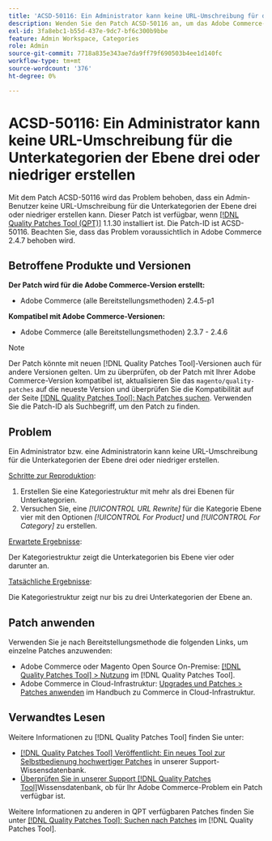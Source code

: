 ```yaml
---
title: 'ACSD-50116: Ein Administrator kann keine URL-Umschreibung für die Unterkategorien der Ebene drei oder niedriger erstellen'
description: Wenden Sie den Patch ACSD-50116 an, um das Adobe Commerce-Problem zu beheben, bei dem ein Administrator bzw. eine Administratorin keine URL-Umschreibung für die Unterkategorien der Ebene drei oder niedriger erstellen kann.
exl-id: 3fa8ebc1-b55d-437e-9dc7-bf6c300b9bbe
feature: Admin Workspace, Categories
role: Admin
source-git-commit: 7718a835e343ae7da9ff79f690503b4ee1d140fc
workflow-type: tm+mt
source-wordcount: '376'
ht-degree: 0%

---
```


# ACSD-50116: Ein Administrator kann keine URL-Umschreibung für die Unterkategorien der Ebene drei oder niedriger erstellen

Mit dem Patch ACSD-50116 wird das Problem behoben, dass ein Admin-Benutzer keine URL-Umschreibung für die Unterkategorien der Ebene drei oder niedriger erstellen kann. Dieser Patch ist verfügbar, wenn [[!DNL Quality Patches Tool (QPT)]](/help/announcements/adobe-commerce-announcements/magento-quality-patches-released-new-tool-to-self-serve-quality-patches.md) 1.1.30 installiert ist. Die Patch-ID ist ACSD-50116. Beachten Sie, dass das Problem voraussichtlich in Adobe Commerce 2.4.7 behoben wird.

## Betroffene Produkte und Versionen

**Der Patch wird für die Adobe Commerce-Version erstellt:**

* Adobe Commerce (alle Bereitstellungsmethoden) 2.4.5-p1

**Kompatibel mit Adobe Commerce-Versionen:**

* Adobe Commerce (alle Bereitstellungsmethoden) 2.3.7 - 2.4.6

>[!NOTE]
>
>Der Patch könnte mit neuen [!DNL Quality Patches Tool]-Versionen auch für andere Versionen gelten. Um zu überprüfen, ob der Patch mit Ihrer Adobe Commerce-Version kompatibel ist, aktualisieren Sie das `magento/quality-patches` auf die neueste Version und überprüfen Sie die Kompatibilität auf der Seite [[!DNL Quality Patches Tool]: Nach Patches suchen](https://experienceleague.adobe.com/tools/commerce-quality-patches/index.html?lang=de). Verwenden Sie die Patch-ID als Suchbegriff, um den Patch zu finden.

## Problem

Ein Administrator bzw. eine Administratorin kann keine URL-Umschreibung für die Unterkategorien der Ebene drei oder niedriger erstellen.

<u>Schritte zur Reproduktion</u>:

1. Erstellen Sie eine Kategoriestruktur mit mehr als drei Ebenen für Unterkategorien.
1. Versuchen Sie, eine *[!UICONTROL URL Rewrite]* für die Kategorie Ebene vier mit den Optionen *[!UICONTROL For Product]* und *[!UICONTROL For Category]* zu erstellen.

<u>Erwartete Ergebnisse</u>:

Der Kategoriestruktur zeigt die Unterkategorien bis Ebene vier oder darunter an.

<u>Tatsächliche Ergebnisse</u>:

Die Kategoriestruktur zeigt nur bis zu drei Unterkategorien der Ebene an.

## Patch anwenden

Verwenden Sie je nach Bereitstellungsmethode die folgenden Links, um einzelne Patches anzuwenden:

* Adobe Commerce oder Magento Open Source On-Premise: [[!DNL Quality Patches Tool] > Nutzung](https://experienceleague.adobe.com/docs/commerce-operations/tools/quality-patches-tool/usage.html?lang=de) im [!DNL Quality Patches Tool].
* Adobe Commerce in Cloud-Infrastruktur: [Upgrades und Patches > Patches anwenden](https://experienceleague.adobe.com/docs/commerce-cloud-service/user-guide/develop/upgrade/apply-patches.html?lang=de) im Handbuch zu Commerce in Cloud-Infrastruktur.

## Verwandtes Lesen

Weitere Informationen zu [!DNL Quality Patches Tool] finden Sie unter:

* [[!DNL Quality Patches Tool] Veröffentlicht: Ein neues Tool zur Selbstbedienung hochwertiger Patches](/help/announcements/adobe-commerce-announcements/magento-quality-patches-released-new-tool-to-self-serve-quality-patches.md) in unserer Support-Wissensdatenbank.
* [Überprüfen Sie in unserer Support [!DNL Quality Patches Tool]](/help/support-tools/patches-available-in-qpt-tool/check-patch-for-magento-issue-with-magento-quality-patches.md)Wissensdatenbank, ob für Ihr Adobe Commerce-Problem ein Patch verfügbar ist.

Weitere Informationen zu anderen in QPT verfügbaren Patches finden Sie unter [[!DNL Quality Patches Tool]: Suchen nach Patches](https://experienceleague.adobe.com/tools/commerce-quality-patches/index.html?lang=de) im [!DNL Quality Patches Tool].

